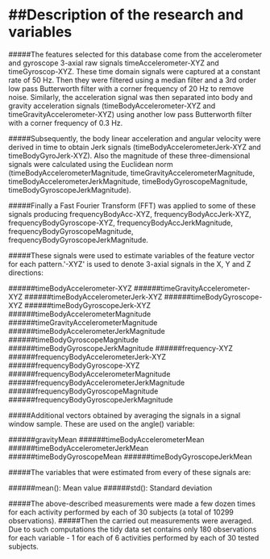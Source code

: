 ##Description of the research and variables
==========================================

#####The features selected for this database come from the accelerometer and gyroscope 3-axial raw signals timeAccelerometer-XYZ and timeGyroscop-XYZ. These time domain signals were captured at a constant rate of 50 Hz. Then they were filtered using a median filter and a 3rd order low pass Butterworth filter with a corner frequency of 20 Hz to remove noise. Similarly, the acceleration signal was then separated into body and gravity acceleration signals (timeBodyAccelerometer-XYZ and timeGravityAccelerometer-XYZ) using another low pass Butterworth filter with a corner frequency of 0.3 Hz.

#####Subsequently, the body linear acceleration and angular velocity were derived in time to obtain Jerk signals (timeBodyAccelerometerJerk-XYZ and timeBodyGyroJerk-XYZ). Also the magnitude of these three-dimensional signals were calculated using the Euclidean norm (timeBodyAccelerometerMagnitude, timeGravityAccelerometerMagnitude, timeBodyAccelerometerJerkMagnitude, timeBodyGyroscopeMagnitude, timeBodyGyroscopeJerkMagnitude). 

#####Finally a Fast Fourier Transform (FFT) was applied to some of these signals producing frequencyBodyAcc-XYZ, frequencyBodyAccJerk-XYZ, frequencyBodyGyroscope-XYZ, frequencyBodyAccJerkMagnitude, frequencyBodyGyroscopeMagnitude, frequencyBodyGyroscopeJerkMagnitude.

#####These signals were used to estimate variables of the feature vector for each pattern.'-XYZ' is used to denote 3-axial signals in the X, Y and Z directions:

######timeBodyAccelerometer-XYZ
######timeGravityAccelerometer-XYZ
######timeBodyAccelerometerJerk-XYZ
######timeBodyGyroscope-XYZ
######timeBodyGyroscopeJerk-XYZ
######timeBodyAccelerometerMagnitude
######timeGravityAccelerometerMagnitude
######timeBodyAccelerometerJerkMagnitude
######timeBodyGyroscopeMagnitude
######timeBodyGyroscopeJerkMagnitude
######frequency-XYZ
######frequencyBodyAccelerometerJerk-XYZ
######frequencyBodyGyroscope-XYZ
######frequencyBodyAccelerometerMagnitude
######frequencyBodyAccelerometerJerkMagnitude
######frequencyBodyGyroscopeMagnitude
######frequencyBodyGyroscopeJerkMagnitude

#####Additional vectors obtained by averaging the signals in a signal window sample. These are used on the angle() variable:

######gravityMean
######timeBodyAccelerometerMean
######timeBodyAccelerometerJerkMean
######timeBodyGyroscopeMean
######timeBodyGyroscopeJerkMean

#####The variables that were estimated from every of these signals are: 

######mean(): Mean value
######std(): Standard deviation

#####The above-described measurements were made a few dozen times for each activity performed by each of 30 subjects (a total of 10299 observations). 
#####Then the carried out measurements were averaged. Due to such computations the tidy data set contains only 180 observations for each variable - 1 for each of 6 activities performed by each of 30 tested subjects.